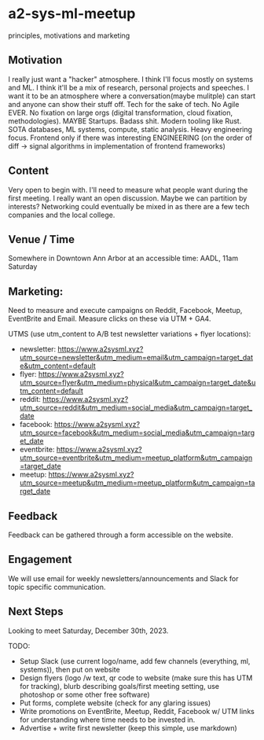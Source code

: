 # a2-sys-ml-meetup
principles, motivations and marketing

## Motivation

I really just want a "hacker" atmosphere. I think I'll focus mostly on systems and ML. I think it'll be a mix of research, personal projects and speeches. I want it to be an atmosphere where a conversation(maybe mulitple) can start and anyone can show their stuff off. Tech for the sake of tech. No Agile EVER. No fixation on large orgs (digital transformation, cloud fixation, methodologies). MAYBE Startups. Badass shit. Modern tooling like Rust. SOTA databases, ML systems, compute, static analysis. Heavy engineering focus. Frontend only if there was interesting ENGINEERING (on the order of diff -> signal algorithms in implementation of frontend frameworks)

## Content

Very open to begin with. I'll need to measure what people want during the first meeting. I really want an open discussion. Maybe we can partition by interests? Networking could eventually be mixed in as there are a few tech companies and the local college.

## Venue / Time

Somewhere in Downtown Ann Arbor at an accessible time: AADL, 11am Saturday

## Marketing:

Need to measure and execute campaigns on Reddit, Facebook, Meetup, EventBrite and Email. Measure clicks on these via UTM + GA4. 

UTMS (use utm_content to A/B test newsletter variations + flyer locations):
- newsletter: https://www.a2sysml.xyz?utm_source=newsletter&utm_medium=email&utm_campaign=target_date&utm_content=default
- flyer: https://www.a2sysml.xyz?utm_source=flyer&utm_medium=physical&utm_campaign=target_date&utm_content=default
- reddit: https://www.a2sysml.xyz?utm_source=reddit&utm_medium=social_media&utm_campaign=target_date
- facebook: https://www.a2sysml.xyz?utm_source=facebook&utm_medium=social_media&utm_campaign=target_date
- eventbrite: https://www.a2sysml.xyz?utm_source=eventbrite&utm_medium=meetup_platform&utm_campaign=target_date
- meetup: https://www.a2sysml.xyz?utm_source=meetup&utm_medium=meetup_platform&utm_campaign=target_date

## Feedback

Feedback can be gathered through a form accessible on the website.

## Engagement

We will use email for weekly newsletters/announcements and Slack for topic specific communication.

## Next Steps

Looking to meet Saturday, December 30th, 2023.

TODO:
- Setup Slack (use current logo/name, add few channels (everything, ml, systems)), then put on website
- Design flyers (logo /w text, qr code to website (make sure this has UTM for tracking), blurb describing goals/first meeting setting, use photoshop or some other free software)
- Put forms, complete website (check for any glaring issues)
- Write promotions on EventBrite, Meetup, Reddit, Facebook w/ UTM links for understanding where time needs to be invested in.
- Advertise + write first newsletter (keep this simple, use markdown)

